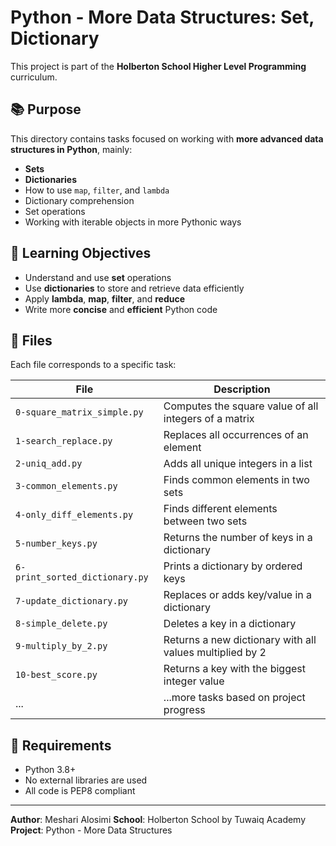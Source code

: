 # Python - More Data Structures: Set, Dictionary

This project is part of the **Holberton School Higher Level Programming** curriculum.

## 📚 Purpose

This directory contains tasks focused on working with **more advanced data structures in Python**, mainly:
- **Sets**
- **Dictionaries**
- How to use `map`, `filter`, and `lambda`
- Dictionary comprehension
- Set operations
- Working with iterable objects in more Pythonic ways

## 🧠 Learning Objectives

- Understand and use **set** operations
- Use **dictionaries** to store and retrieve data efficiently
- Apply **lambda**, **map**, **filter**, and **reduce**
- Write more **concise** and **efficient** Python code

## 📁 Files

Each file corresponds to a specific task:

| File | Description |
|------|-------------|
| `0-square_matrix_simple.py` | Computes the square value of all integers of a matrix |
| `1-search_replace.py` | Replaces all occurrences of an element |
| `2-uniq_add.py` | Adds all unique integers in a list |
| `3-common_elements.py` | Finds common elements in two sets |
| `4-only_diff_elements.py` | Finds different elements between two sets |
| `5-number_keys.py` | Returns the number of keys in a dictionary |
| `6-print_sorted_dictionary.py` | Prints a dictionary by ordered keys |
| `7-update_dictionary.py` | Replaces or adds key/value in a dictionary |
| `8-simple_delete.py` | Deletes a key in a dictionary |
| `9-multiply_by_2.py` | Returns a new dictionary with all values multiplied by 2 |
| `10-best_score.py` | Returns a key with the biggest integer value |
| ... | ...more tasks based on project progress |

## 🔧 Requirements

- Python 3.8+
- No external libraries are used
- All code is PEP8 compliant

---

**Author**: Meshari Alosimi 
**School**: Holberton School by Tuwaiq Academy 
**Project**: Python - More Data Structures

